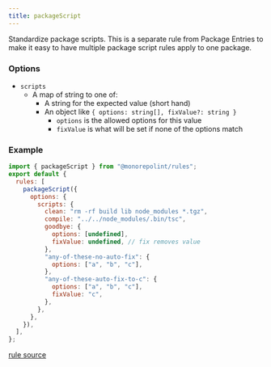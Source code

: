```yaml
---
title: packageScript
---
```


Standardize package scripts. This is a separate rule from Package Entries to make it easy to have multiple package script rules apply to one package.

### Options

- `scripts`
  - A map of string to one of:
    - A string for the expected value (short hand)
    - An object like `{ options: string[], fixValue?: string }`
      - `options` is the allowed options for this value
      - `fixValue` is what will be set if none of the options match

### Example

```javascript
import { packageScript } from "@monorepolint/rules";
export default {
  rules: [
    packageScript({
      options: {
        scripts: {
          clean: "rm -rf build lib node_modules *.tgz",
          compile: "../../node_modules/.bin/tsc",
          goodbye: {
            options: [undefined],
            fixValue: undefined, // fix removes value
          },
          "any-of-these-no-auto-fix": {
            options: ["a", "b", "c"],
          },
          "any-of-these-auto-fix-to-c": {
            options: ["a", "b", "c"],
            fixValue: "c",
          },
        },
      },
    }),
  ],
};
```

[rule source](https://github.com/monorepolint/monorepolint/blob/main/packages/rules/src/packageScript.ts)

